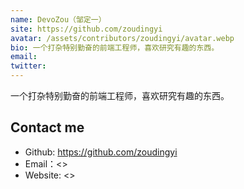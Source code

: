 ```yaml
---
name: DevoZou（邹定一）
site: https://github.com/zoudingyi
avatar: /assets/contributors/zoudingyi/avatar.webp
bio: 一个打杂特别勤奋的前端工程师，喜欢研究有趣的东西。
email: 
twitter: 
---
```


一个打杂特别勤奋的前端工程师，喜欢研究有趣的东西。

## Contact me

- Github: <https://github.com/zoudingyi>
- Email：<>
- Website: <>
